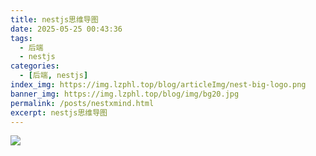 ```yaml
---
title: nestjs思维导图
date: 2025-05-25 00:43:36
tags:
  - 后端
  - nestjs
categories:
  - [后端, nestjs]
index_img: https://img.lzphl.top/blog/articleImg/nest-big-logo.png
banner_img: https://img.lzphl.top/blog/img/bg20.jpg
permalink: /posts/nestxmind.html
excerpt: nestjs思维导图
---
```


<img src='https://img.lzphl.top/blog/xmind/nest.png' stylee="width:100%" controls/>
